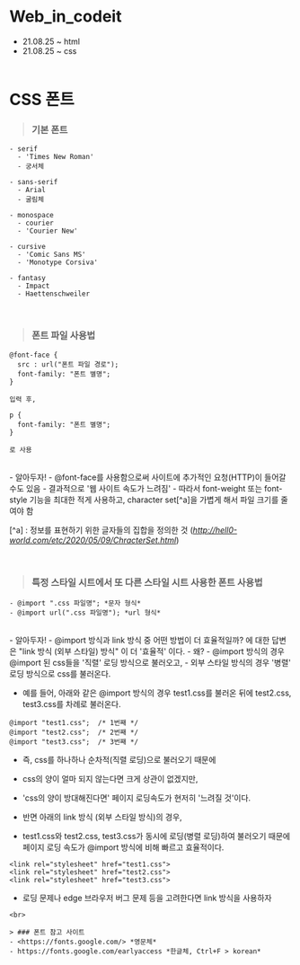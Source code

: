 # Web_in_codeit

- 21.08.25 ~ html
- 21.08.25 ~ css <br><br>

# CSS 폰트

> ### 기본 폰트
```
- serif
  - 'Times New Roman'
  - 궁서체
  
- sans-serif
  - Arial
  - 굴림체
  
- monospace
  - courier
  - 'Courier New'
  
- cursive
  - 'Comic Sans MS'
  - 'Monotype Corsiva'
  
- fantasy
  - Impact
  - Haettenschweiler  
```
<br>

> ### 폰트 파일 사용법
```
@font-face {
  src : url("폰트 파일 경로");
  font-family: "폰트 별명";
}

입력 후,

p {
  font-family: "폰트 별명";
}

로 사용
```
<br>
- 알아두자!
  - @font-face를 사용함으로써 사이트에 추가적인 요청(HTTP)이 들어갈 수도 있음
  - 결과적으로 '웹 사이트 속도가 느려짐'
  - 따라서 font-weight 또는 font-style 기능을 최대한 적게 사용하고, character set[^a]을 가볍게 해서 파일 크기를 줄여야 함
  
[^a] : 정보를 표현하기 위한 글자들의 집합을 정의한 것 (*http://hell0-world.com/etc/2020/05/09/ChracterSet.html*)

<br>

> ### 특정 스타일 시트에서 또 다른 스타일 시트 사용한 폰트 사용법
```
- @import ".css 파일명"; *문자 형식*
- @import url(".css 파일명"); *url 형식*
```
<br>
- 알아두자!
  - @import 방식과 link 방식 중 어떤 방법이 더 효율적일까? 에 대한 답변은 "link 방식 (외부 스타일) 방식" 이 더 '효율적' 이다.
  - 왜?
    - @import 방식의 경우 @import 된 css들을 '직렬' 로딩 방식으로 불러오고,
    - 외부 스타일 방식의 경우 '병렬' 로딩 방식으로 css를 불러온다.
    
  - 예를 들어, 아래와 같은 @import 방식의 경우 test1.css를 불러온 뒤에 test2.css, test3.css를 차례로 불러온다.
  ```
  @import "test1.css";  /* 1번째 */
  @import "test2.css";  /* 2번째 */
  @import "test3.css";  /* 3번째 */
  ```
  - 즉, css를 하나하나 순차적(직렬 로딩)으로 불러오기 때문에
  - css의 양이 얼마 되지 않는다면 크게 상관이 없겠지만,
  - 'css의 양이 방대해진다면' 페이지 로딩속도가 현저히 '느려질 것'이다.
  
  - 반면 아래의 link 방식 (외부 스타일 방식)의 경우,
  - test1.css와 test2.css, test3.css가 동시에 로딩(병렬 로딩)하여 불러오기 때문에 페이지 로딩 속도가 @import 방식에 비해 빠르고 효율적이다.
  ```
  <link rel="stylesheet" href="test1.css">
  <link rel="stylesheet" href="test2.css">
  <link rel="stylesheet" href="test3.css">
  ```
- 로딩 문제나 edge 브라우저 버그 문제 등을 고려한다면 link 방식을 사용하자
```
<br>

> ### 폰트 참고 사이트
- <https://fonts.google.com/> *영문체*
- https://fonts.google.com/earlyaccess *한글체, Ctrl+F > korean*
